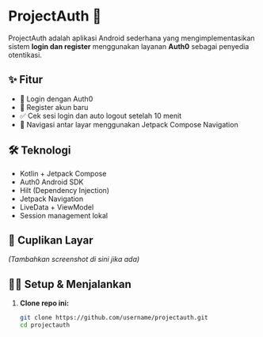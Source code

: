 # ProjectAuth 🔐

ProjectAuth adalah aplikasi Android sederhana yang mengimplementasikan sistem **login dan register** menggunakan layanan **Auth0** sebagai penyedia otentikasi.

## ✨ Fitur

- 🔐 Login dengan Auth0
- 📝 Register akun baru
- ✅ Cek sesi login dan auto logout setelah 10 menit
- 🚀 Navigasi antar layar menggunakan Jetpack Compose Navigation

## 🛠️ Teknologi

- Kotlin + Jetpack Compose
- Auth0 Android SDK
- Hilt (Dependency Injection)
- Jetpack Navigation
- LiveData + ViewModel
- Session management lokal


## 📸 Cuplikan Layar

*(Tambahkan screenshot di sini jika ada)*

## 🧑‍💻 Setup & Menjalankan

1. **Clone repo ini:**

   ```bash
   git clone https://github.com/username/projectauth.git
   cd projectauth
